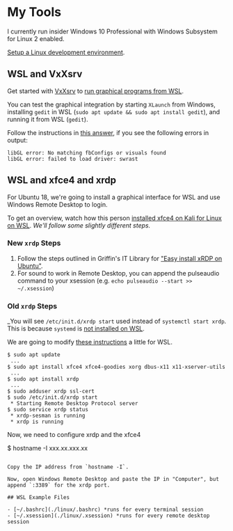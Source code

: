 # My Tools

I currently run insider Windows 10 Professional with Windows Subsystem for Linux 2 enabled.

[Setup a Linux development environment](https://nickjanetakis.com/blog/a-linux-dev-environment-on-windows-with-wsl-2-docker-desktop-and-more).

## WSL and VxXsrv

Get started with [VxXsrv](https://sourceforge.net/p/vcxsrv/wiki/VcXsrv%20%26%20Win10/) to [run graphical programs from WSL](https://sourceforge.net/p/vcxsrv/wiki/VcXsrv%20%26%20Win10/).

You can test the graphical integration by starting `XLaunch` from Windows, installing `gedit` in WSL (`sudo apt update && sudo apt install gedit`), and running it from WSL (`gedit`).

Follow the instructions in [this answer](https://askubuntu.com/a/1127013/1101219), if you see the following errors in output:

```
libGL error: No matching fbConfigs or visuals found
libGL error: failed to load driver: swrast
```

## WSL and xfce4 and xrdp

For Ubuntu 18, we're going to install a graphical interface for WSL and use Windows Remote Desktop to login.

To get an overview, watch how this person [installed xfce4 on Kali for Linux on WSL](https://www.youtube.com/watch?v=dAoIEoszHa0). _We'll follow some slightly different steps._

### New `xrdp` Steps

1. Follow the steps outlined in Griffin's IT Library for ["Easy install xRDP on Ubuntu"](https://c-nergy.be/blog/?p=14888).
2. For sound to work in Remote Desktop, you can append the pulseaudio command to your xsession (e.g. `echo pulseaudio --start >> ~/.xsession`)

### Old `xrdp` Steps

_You will see `/etc/init.d/xrdp start` used instead of `systemctl start xrdp`. This is because `systemd` is [not installed on WSL](https://github.com/MicrosoftDocs/WSL/issues/457#issuecomment-511495846).

We are going to modify [these instructions](https://linuxize.com/post/how-to-install-xrdp-on-ubuntu-18-04/) a little for WSL.

```
$ sudo apt update
 ...
$ sudo apt install xfce4 xfce4-goodies xorg dbus-x11 x11-xserver-utils
 ...
$ sudo apt install xrdp
 ...
$ sudo adduser xrdp ssl-cert
$ sudo /etc/init.d/xrdp start
 * Starting Remote Desktop Protocol server
$ sudo service xrdp status
 * xrdp-sesman is running
 * xrdp is running
```

Now, we need to configure xrdp and the xfce4

$ hostname -I
 xxx.xx.xxx.xx
```

Copy the IP address from `hostname -I`.

Now, open Windows Remote Desktop and paste the IP in "Computer", but append `:3389` for the xrdp port.

## WSL Example Files

- [~/.bashrc](./linux/.bashrc) *runs for every terminal session
- [~/.xsession](./linux/.xsession) *runs for every remote desktop session
